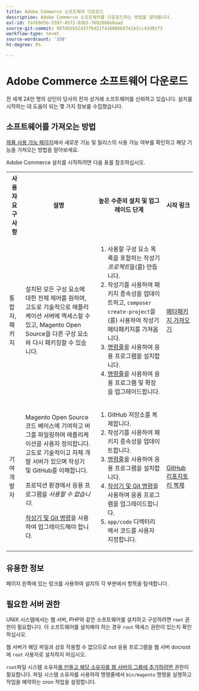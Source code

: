 ```yaml
---
title: Adobe Commerce 소프트웨어 다운로드
description: Adobe Commerce 소프트웨어를 다운로드하는 방법을 알아봅니다.
exl-id: 7a769d5b-5397-4572-8db5-7602068e6aad
source-git-commit: 987d65b52437fbd21f41600bb5741b3cc43d01f3
workflow-type: tm+mt
source-wordcount: '358'
ht-degree: 0%

---
```


# Adobe Commerce 소프트웨어 다운로드

전 세계 24만 명의 상인이 당사의 전자 상거래 소프트웨어를 신뢰하고 있습니다. 설치를 시작하는 데 도움이 되는 몇 가지 정보를 수집했습니다.

## 소프트웨어를 가져오는 방법

[제품 사용 가능 페이지](https://experienceleague.adobe.com/en/docs/commerce-operations/release/product-availability)에서 새로운 기능 및 릴리스의 사용 가능 여부를 확인하고 해당 기능을 가져오는 방법을 알아보세요.

Adobe Commerce 설치를 시작하려면 다음 표를 참조하십시오.

<table>
    <tbody>
        <tr>
            <th>사용자 요구 사항</th>
            <th>설명</th>
            <th>높은 수준의 설치 및 업그레이드 단계</th>
            <th>시작 링크</th>
        </tr>
    <tr>
        <td><p>통합자, 패키지</p></td>
        <td><p>설치된 모든 구성 요소에 대한 전체 제어를 원하며, 고도로 기술적으로 애플리케이션 서버에 액세스할 수 있고, Magento Open Source을 다른 구성 요소와 다시 패키징할 수 있습니다.</p>
        </td>
        <td><ol><li>사용할 구성 요소 목록을 포함하는 작성기 <em>프로젝트</em>을(를) 만듭니다.</li>
            <li>작성기를 사용하여 패키지 종속성을 업데이트하고, <code>composer create-project</code>을(를) 사용하여 작성기 메타패키지를 가져옵니다.</li>
            <li><a href="../advanced.md">명령줄</a>을 사용하여 응용 프로그램을 설치합니다.</li>
        <li><a href="../../upgrade/implementation/perform-upgrade.md">명령줄</a>을 사용하여 응용 프로그램 및 확장을 업그레이드합니다.</li></ol></td>
        <td><p><a href="../composer.md">메타패키지 가져오기</a></p></td>
    </tr>
    <tr>
        <td><p>기여 개발자</p></td>
        <td><p>Magento Open Source 코드 베이스에 기여하고 버그를 파일링하며 애플리케이션을 사용자 정의합니다. 고도로 기술적이고 자체 개발 서버가 있으며 작성기 및 GitHub를 이해합니다.</p>
            <p>프로덕션 환경에서 응용 프로그램을 <em>사용할 수 없습니다</em>.</p>
      <p><a href="../../upgrade/developer/git-installs.md">작성기 및 Git 명령</a>을 사용하여 업그레이드해야 합니다.</p></td>
        <td><ol><li>GitHub 저장소를 복제합니다.</li>
            <li>작성기를 사용하여 패키지 종속성을 업데이트합니다.</li>
            <li><a href="../advanced.md">명령줄</a>을 사용하여 응용 프로그램을 설치합니다.</li>
            <li><a href="../../upgrade/developer/git-installs.md">작성기 및 Git 명령</a>을 사용하여 응용 프로그램을 업그레이드합니다.</li>
            <li><code>app/code</code> 디렉터리에서 코드를 사용자 지정합니다.</li></ol></td>
        <td><p><a href="https://developer.adobe.com/commerce/contributor/guides/install/clone-repository/">GitHub 리포지토리 복제</a></p></td>
    </tr>
    </tbody>
</table>

## 유용한 정보

페이지 왼쪽에 있는 링크를 사용하여 설치의 각 부분에서 항목을 탐색합니다.

## 필요한 서버 권한

UNIX 시스템에서는 웹 서버, PHP와 같은 소프트웨어를 설치하고 구성하려면 `root` 권한이 필요합니다. 이 소프트웨어를 설치해야 하는 경우 `root` 액세스 권한이 있는지 확인하십시오.

웹 서버가 해당 파일과 상호 작용할 수 없으므로 *not* 응용 프로그램을 웹 서버 docroot에 `root` 사용자로 설치하지 마십시오.

`root`파일 시스템 소유자[를 만들고 해당 소유자를 웹 서버의 그룹에 추가하려면 ](file-system/overview.md) 권한이 필요합니다. 파일 시스템 소유자를 사용하여 명령줄에서 `bin/magento` 명령을 실행하고 작업을 예약하는 cron 작업을 설정합니다.
